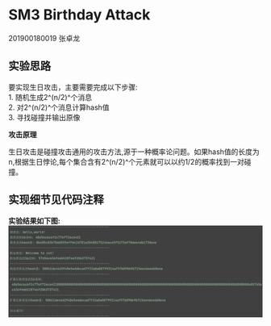 # SM3 Birthday Attack

201900180019 张卓龙

## 实验思路

要实现生日攻击，主要需要完成以下步骤:    
    1. 随机生成2^(n/2)^个消息  
    2. 对2^(n/2)^个消息计算hash值   
    3. 寻找碰撞并输出原像   
    
**攻击原理**

生日攻击是碰撞攻击通用的攻击方法,源于一种概率论问题。如果hash值的长度为n,根据生日悖论,每个集合含有2^(n/2)^个元素就可以以约1/2的概率找到一对碰撞。

## 实现细节见代码注释

**实验结果如下图:**
![攻击结果](https://github.com/Zhang-SDU/cst-project/blob/main/SM3/sm3_length_extension_attack/result.png)
